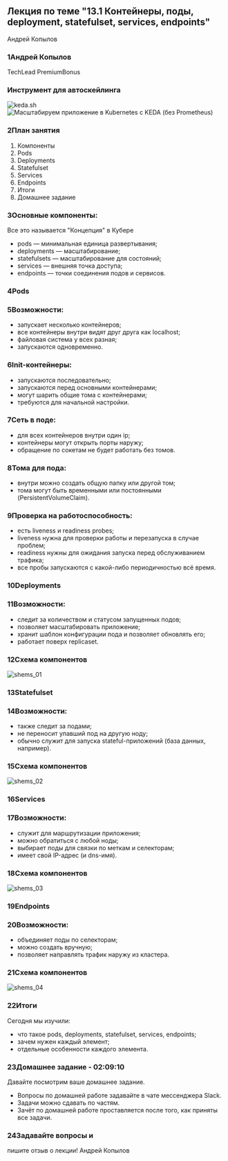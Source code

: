## Лекция по теме "13.1 Контейнеры, поды, deployment, statefulset, services, endpoints"

Андрей
Копылов

### 1Андрей Копылов
TechLead
PremiumBonus

### Инструмент для автоскейлинга
![keda.sh](https://keda.sh/)
![Масштабируем приложение в Kubernetes с KEDA (без Prometheus)](https://habr.com/ru/post/569760/)

### 2План занятия
1. Компоненты
2. Pods
3. Deployments
4. Statefulset
5. Services
6. Endpoints
7. Итоги
8. Домашнее задание

### 3Основные компоненты:
Все это называется "Концепция" в Кубере
- pods — минимальная единица развертывания;
- deployments — масштабирование;
- statefulsets — масштабирование для состояний;
- services — внешняя точка доступа;
- endpoints — точки соединения подов и сервисов.

### 4Pods

### 5Возможности:
- запускает несколько контейнеров;
- все контейнеры внутри видят друг друга как localhost;
- файловая система у всех разная;
- запускаются одновременно.

### 6Init-контейнеры:
- запускаются последовательно;
- запускаются перед основными контейнерами;
- могут шарить общие тома с контейнерами;
- требуются для начальной настройки.

### 7Сеть в поде:
- для всех контейнеров внутри один ip;
- контейнеры могут открыть порты наружу;
- обращение по сокетам не будет работать без томов.

### 8Тома для пода:
- внутри можно создать общую папку или другой том;
- тома могут быть временными или постоянными
(PersistentVolumeClaim).

### 9Проверка на работоспособность:
- есть liveness и readiness probes;
- liveness нужна для проверки работы и перезапуска в
случае проблем;
- readiness нужны для ожидания запуска перед
обслуживанием трафика;
- все пробы запускаются с какой-либо периодичностью
всё время.

### 10Deployments

### 11Возможности:
- следит за количеством и статусом запущенных подов;
- позволяет масштабировать приложение;
- хранит шаблон конфигурации пода и позволяет
обновлять его;
- работает поверх replicaset.

### 12Схема компонентов
![shems_01](/13-kubernetes-config-01-objects/Files/shems_01.png)

### 13Statefulset

### 14Возможности:
- также следит за подами;
- не переносит упавший под на другую ноду;
- обычно служит для запуска stateful-приложений (база
данных, например).

### 15Схема компонентов
![shems_02](/13-kubernetes-config-01-objects/Files/shems_02.png)

### 16Services

### 17Возможности:
- служит для маршрутизации приложения;
- можно обратиться с любой ноды;
- выбирает поды для связки по меткам и селекторам;
- имеет свой IP-адрес (и dns-имя).

### 18Схема компонентов
![shems_03](/13-kubernetes-config-01-objects/Files/shems_03.png)

### 19Endpoints

### 20Возможности:
- объединяет поды по селекторам;
- можно создать вручную;
- позволяет направлять трафик наружу из кластера.

### 21Схема компонентов
![shems_04](/13-kubernetes-config-01-objects/Files/shems_04.png)

### 22Итоги
Сегодня мы изучили:
- что такое pods, deployments, statefulset, services, endpoints;
- зачем нужен каждый элемент;
- отдельные особенности каждого элемента.

### 23Домашнее задание      - 02:09:10
Давайте посмотрим ваше домашнее задание.
- Вопросы по домашней работе задавайте в чате мессенджера
Slack.
- Задачи можно сдавать по частям.
- Зачёт по домашней работе проставляется после того, как приняты
все задачи.


### 24Задавайте вопросы и
пишите отзыв о лекции!
Андрей Копылов
